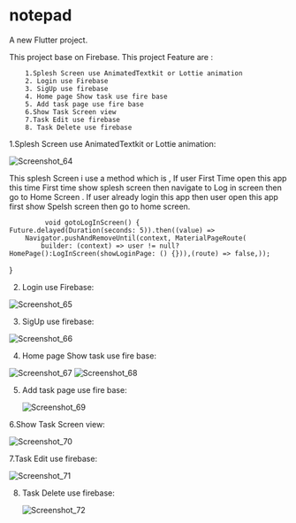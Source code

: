 # notepad

A new Flutter project.

This project base on Firebase. 
This project Feature are :

		1.Splesh Screen use AnimatedTextkit or Lottie animation
		2. Login use Firebase
		3. SigUp use firebase
		4. Home page Show task use fire base
		5. Add task page use fire base
		6.Show Task Screen view
		7.Task Edit use firebase
		8. Task Delete use firebase

  
1.Splesh Screen use AnimatedTextkit or Lottie animation:

 ![Screenshot_64](https://github.com/riShad241/Notepad/assets/106663161/947753d3-4b2c-4f1e-add0-11dc88b9d230)
  
This splesh Screen i use a method which is , If user First Time open this app this time First time show splesh screen then navigate to Log in screen then go to Home Screen . If user already login this app then user open this app first show Spelsh screen then go to home screen.

			 void gotoLogInScreen() {
    Future.delayed(Duration(seconds: 5)).then((value) =>
        Navigator.pushAndRemoveUntil(context, MaterialPageRoute(
            builder: (context) => user != null? HomePage():LogInScreen(showLoginPage: () {})),(route) => false,));
  }

 2. Login use Firebase:
    
![Screenshot_65](https://github.com/riShad241/Notepad/assets/106663161/a7ae5621-fb11-40c6-bc2c-0ec747e3395e)

3. SigUp use firebase:
   
![Screenshot_66](https://github.com/riShad241/Notepad/assets/106663161/ef18f3eb-560f-4688-98f7-f9bd790a499f)

4. Home page Show task use fire base:

 
![Screenshot_67](https://github.com/riShad241/Notepad/assets/106663161/499e4fe7-679d-45c3-9af6-fc6a3c59fb67)
			![Screenshot_68](https://github.com/riShad241/Notepad/assets/106663161/4c018a31-c4e8-448e-bd89-fe6d92c79086)

   
5. Add task page use fire base:

   ![Screenshot_69](https://github.com/riShad241/Notepad/assets/106663161/621a64cb-ad8d-4ec3-8990-8347e6367879)

 
6.Show Task Screen view:

   
   ![Screenshot_70](https://github.com/riShad241/Notepad/assets/106663161/7249b293-46a2-4bb8-8fa7-f1556cb97d6b)

7.Task Edit use firebase:

![Screenshot_71](https://github.com/riShad241/Notepad/assets/106663161/e7fad6a1-c2e6-450c-b7eb-996535744233)

8. Task Delete use firebase:

 		
   ![Screenshot_72](https://github.com/riShad241/Notepad/assets/106663161/d959a244-c5ef-46b3-b130-ceb6ceba48d9)


